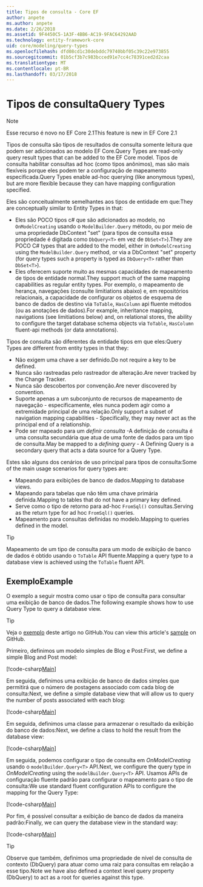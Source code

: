 ```yaml
---
title: Tipos de consulta - Core EF
author: anpete
ms.author: anpete
ms.date: 2/26/2018
ms.assetid: 9F4450C5-1A3F-4BB6-AC19-9FAC64292AAD
ms.technology: entity-framework-core
uid: core/modeling/query-types
ms.openlocfilehash: dfd08cd1c30debddc79740bbf05c39c22e973855
ms.sourcegitcommit: 01b5cf3b7c983bcced91e7cc4c78391ced2d2caa
ms.translationtype: MT
ms.contentlocale: pt-BR
ms.lasthandoff: 03/17/2018
---
```

# <a name="query-types"></a><span data-ttu-id="718b6-102">Tipos de consulta</span><span class="sxs-lookup"><span data-stu-id="718b6-102">Query Types</span></span>
> [!NOTE]
> <span data-ttu-id="718b6-103">Esse recurso é novo no EF Core 2.1</span><span class="sxs-lookup"><span data-stu-id="718b6-103">This feature is new in EF Core 2.1</span></span>

<span data-ttu-id="718b6-104">Tipos de consulta são tipos de resultados de consulta somente leitura que podem ser adicionados ao modelo EF Core.</span><span class="sxs-lookup"><span data-stu-id="718b6-104">Query Types are read-only query result types that can be added to the EF Core model.</span></span> <span data-ttu-id="718b6-105">Tipos de consulta habilitar consultas ad hoc (como tipos anônimos), mas são mais flexíveis porque eles podem ter a configuração de mapeamento especificada.</span><span class="sxs-lookup"><span data-stu-id="718b6-105">Query Types enable ad-hoc querying (like anonymous types), but are more flexible because they can have mapping configuration specified.</span></span>

<span data-ttu-id="718b6-106">Eles são conceitualmente semelhantes aos tipos de entidade em que:</span><span class="sxs-lookup"><span data-stu-id="718b6-106">They are conceptually similar to Entity Types in that:</span></span>

- <span data-ttu-id="718b6-107">Eles são POCO tipos c# que são adicionados ao modelo, no ```OnModelCreating``` usando o ```ModelBuilder.Query``` método, ou por meio de uma propriedade DbContext "set" (para tipos de consulta essa propriedade é digitada como ```DbQuery<T>``` em vez de ```DbSet<T>```).</span><span class="sxs-lookup"><span data-stu-id="718b6-107">They are POCO C# types that are added to the model, either in ```OnModelCreating``` using the ```ModelBuilder.Query``` method, or via a DbContext "set" property (for query types such a property is typed as ```DbQuery<T>``` rather than ```DbSet<T>```).</span></span>
- <span data-ttu-id="718b6-108">Eles oferecem suporte muito as mesmas capacidades de mapeamento de tipos de entidade normal.</span><span class="sxs-lookup"><span data-stu-id="718b6-108">They support much of the same mapping capabilities as regular entity types.</span></span> <span data-ttu-id="718b6-109">Por exemplo, o mapeamento de herança, navegações (consulte limitiations abaixo) e, em repositórios relacionais, a capacidade de configurar os objetos de esquema de banco de dados de destino via ```ToTable```, ```HasColumn``` api fluente métodos (ou as anotações de dados).</span><span class="sxs-lookup"><span data-stu-id="718b6-109">For example, inheritance mapping, navigations (see limitiations below) and, on relational stores, the ability to configure the target database schema objects via ```ToTable```, ```HasColumn``` fluent-api methods (or data annotations).</span></span>

<span data-ttu-id="718b6-110">Tipos de consulta são diferentes da entidade tipos em que eles:</span><span class="sxs-lookup"><span data-stu-id="718b6-110">Query Types are different from entity types in that they:</span></span>

- <span data-ttu-id="718b6-111">Não exigem uma chave a ser definido.</span><span class="sxs-lookup"><span data-stu-id="718b6-111">Do not require a key to be defined.</span></span>
- <span data-ttu-id="718b6-112">Nunca são rastreadas pelo rastreador de alteração.</span><span class="sxs-lookup"><span data-stu-id="718b6-112">Are never tracked by the Change Tracker.</span></span>
- <span data-ttu-id="718b6-113">Nunca são descobertos por convenção.</span><span class="sxs-lookup"><span data-stu-id="718b6-113">Are never discovered by convention.</span></span>
- <span data-ttu-id="718b6-114">Suporte apenas a um subconjunto de recursos de mapeamento de navegação - especificamente, eles nunca podem agir como a extremidade principal de uma relação.</span><span class="sxs-lookup"><span data-stu-id="718b6-114">Only support a subset of navigation mapping capabilities - Specifically, they may never act as the principal end of a relationship.</span></span>
- <span data-ttu-id="718b6-115">Pode ser mapeado para um _definir consulta_ -A definição de consulta é uma consulta secundária que atua de uma fonte de dados para um tipo de consulta.</span><span class="sxs-lookup"><span data-stu-id="718b6-115">May be mapped to a _defining query_ - A Defining Query is a secondary query that acts a data source for a Query Type.</span></span>

<span data-ttu-id="718b6-116">Estes são alguns dos cenários de uso principal para tipos de consulta:</span><span class="sxs-lookup"><span data-stu-id="718b6-116">Some of the main usage scenarios for query types are:</span></span>

- <span data-ttu-id="718b6-117">Mapeando para exibições de banco de dados.</span><span class="sxs-lookup"><span data-stu-id="718b6-117">Mapping to database views.</span></span>
- <span data-ttu-id="718b6-118">Mapeando para tabelas que não têm uma chave primária definida.</span><span class="sxs-lookup"><span data-stu-id="718b6-118">Mapping to tables that do not have a primary key defined.</span></span>
- <span data-ttu-id="718b6-119">Serve como o tipo de retorno para ad-hoc ```FromSql()``` consultas.</span><span class="sxs-lookup"><span data-stu-id="718b6-119">Serving as the return type for ad hoc ```FromSql()``` queries.</span></span>
- <span data-ttu-id="718b6-120">Mapeamento para consultas definidas no modelo.</span><span class="sxs-lookup"><span data-stu-id="718b6-120">Mapping to queries defined in the model.</span></span>

> [!TIP]
> <span data-ttu-id="718b6-121">Mapeamento de um tipo de consulta para um modo de exibição de banco de dados é obtido usando o ```ToTable``` API fluente.</span><span class="sxs-lookup"><span data-stu-id="718b6-121">Mapping a query type to a database view is achieved using the ```ToTable``` fluent API.</span></span>

## <a name="example"></a><span data-ttu-id="718b6-122">Exemplo</span><span class="sxs-lookup"><span data-stu-id="718b6-122">Example</span></span>

<span data-ttu-id="718b6-123">O exemplo a seguir mostra como usar o tipo de consulta para consultar uma exibição de banco de dados.</span><span class="sxs-lookup"><span data-stu-id="718b6-123">The following example shows how to use Query Type to query a database view.</span></span>

> [!TIP]
> <span data-ttu-id="718b6-124">Veja o [exemplo](https://github.com/aspnet/EntityFrameworkCore/tree/dev/samples/QueryTypes) deste artigo no GitHub.</span><span class="sxs-lookup"><span data-stu-id="718b6-124">You can view this article's [sample](https://github.com/aspnet/EntityFrameworkCore/tree/dev/samples/QueryTypes) on GitHub.</span></span>

<span data-ttu-id="718b6-125">Primeiro, definimos um modelo simples de Blog e Post:</span><span class="sxs-lookup"><span data-stu-id="718b6-125">First, we define a simple Blog and Post model:</span></span>

[!code-csharp[Main](../../../efcore-dev/samples/QueryTypes/Program.cs#Entities)]

<span data-ttu-id="718b6-126">Em seguida, definimos uma exibição de banco de dados simples que permitirá que o número de postagens associado com cada blog de consulta:</span><span class="sxs-lookup"><span data-stu-id="718b6-126">Next, we define a simple database view that will allow us to query the number of posts associated with each blog:</span></span>

[!code-csharp[Main](../../../efcore-dev/samples/QueryTypes/Program.cs#View)]

<span data-ttu-id="718b6-127">Em seguida, definimos uma classe para armazenar o resultado da exibição do banco de dados:</span><span class="sxs-lookup"><span data-stu-id="718b6-127">Next, we define a class to hold the result from the database view:</span></span>

[!code-csharp[Main](../../../efcore-dev/samples/QueryTypes/Program.cs#QueryType)]

<span data-ttu-id="718b6-128">Em seguida, podemos configurar o tipo de consulta em _OnModelCreating_ usando o ```modelBuilder.Query<T>``` API.</span><span class="sxs-lookup"><span data-stu-id="718b6-128">Next, we configure the query type in _OnModelCreating_ using the ```modelBuilder.Query<T>``` API.</span></span>
<span data-ttu-id="718b6-129">Usamos APIs de configuração fluente padrão para configurar o mapeamento para o tipo de consulta:</span><span class="sxs-lookup"><span data-stu-id="718b6-129">We use standard fluent configuration APIs to configure the mapping for the Query Type:</span></span>

[!code-csharp[Main](../../../efcore-dev/samples/QueryTypes/Program.cs#Configuration)]

<span data-ttu-id="718b6-130">Por fim, é possível consultar a exibição de banco de dados da maneira padrão:</span><span class="sxs-lookup"><span data-stu-id="718b6-130">Finally, we can query the database view in the standard way:</span></span>

[!code-csharp[Main](../../../efcore-dev/samples/QueryTypes/Program.cs#Query)]

> [!TIP]
> <span data-ttu-id="718b6-131">Observe que também, definimos uma propriedade de nível de consulta de contexto (DbQuery) para atuar como uma raiz para consultas em relação a esse tipo.</span><span class="sxs-lookup"><span data-stu-id="718b6-131">Note we have also defined a context level query property (DbQuery) to act as a root for queries against this type.</span></span>
